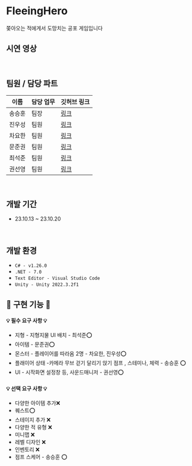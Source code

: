 # FleeingHero
쫒아오는 적에게서 도망치는  공포  게임입니다 
## 시연 영상



<br/>

## 팀원 / 담당 파트


|이름|담당 업무|깃허브 링크|
|------|---|---|
|송승훈|팀장|[링크](https://github.com/DoDokang318)|
|진우성|팀원|[링크](https://github.com/xjwsx)|
|차요한|팀원|[링크](https://github.com/HOHOJO)|
|문준권|팀원|[링크](https://github.com/MoonJunkwon)|
|최석준|팀원|[링크](https://github.com/seokjoon-8unity)|
|권선영|팀원|[링크](https://github.com/Tealss)|


<br/>

##  개발 기간 

- 23.10.13 ~ 23.10.20

<br>

## 개발 환경 

- `C# - v1.26.0`
- `.NET - 7.0`
- `Text Editor - Visual Studio Code`
- `Unity - Unity 2022.3.2f1`

## 🔫 구현 기능 🔫

#### 💡 필수 요구 사항 💡

- 지형 - 지형지물 UI 배치   - 최석준⭕️
- 아이템  - 문준권⭕️
- 몬스터 - 플레이어를 따라옴  2명 - 차요한, 진우성⭕️
- 플래이어 상태 -카메라 무브  걷기 달리기 앉기  점프 , 스테미나, 체력  - 송승훈  ⭕️
-  UI - 시작화면 설정창 등, 사운드매니저 - 권선영⭕️

#### 💡 선택 요구 사항 💡

- 다양한 아이템 추가❌
- 퀘스트⭕️
- 스테이지 추가 ❌
- 다양한 적 유형 ❌
- 미니맵  ❌
- 레벨 디자인 ❌
- 인벤토리 ❌
- 점프 스케어 - 송승훈 ⭕️

